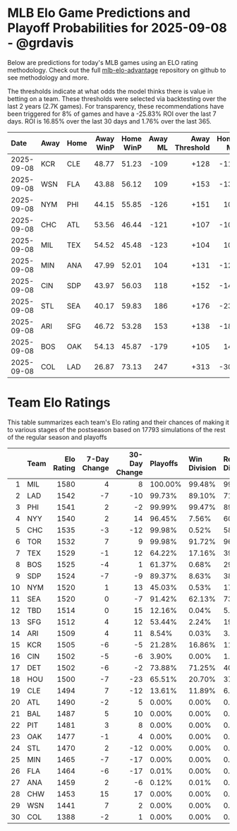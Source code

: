 # MLB Elo Game Predictions and Playoff Probabilities for 2025-09-08 - @grdavis
Below are predictions for today's MLB games using an ELO rating methodology. Check out the full [mlb-elo-advantage](https://github.com/grdavis/mlb-elo-advantage) repository on github to see methodology and more.

The thresholds indicate at what odds the model thinks there is value in betting on a team. These thresholds were selected via backtesting over the last 2 years (2.7K games). For transparency, these recommendations have been triggered for 8% of games and have a -25.83% ROI over the last 7 days. ROI is 16.85% over the last 30 days and 1.76% over the last 365.

| Date       | Away   | Home   |   Away WinP |   Home WinP |   Away ML |   Away Threshold |   Home ML |   Home Threshold |
|:-----------|:-------|:-------|------------:|------------:|----------:|-----------------:|----------:|-----------------:|
| 2025-09-08 | KCR    | CLE    |       48.77 |       51.23 |      -109 |             +128 |      -111 |             +117 |
| 2025-09-08 | WSN    | FLA    |       43.88 |       56.12 |       109 |             +153 |      -132 |             -102 |
| 2025-09-08 | NYM    | PHI    |       44.15 |       55.85 |      -126 |             +151 |       104 |             -101 |
| 2025-09-08 | CHC    | ATL    |       53.56 |       46.44 |      -121 |             +107 |      -101 |             +139 |
| 2025-09-08 | MIL    | TEX    |       54.52 |       45.48 |      -123 |             +104 |       101 |             +144 |
| 2025-09-08 | MIN    | ANA    |       47.99 |       52.01 |       104 |             +131 |      -127 |             +113 |
| 2025-09-08 | CIN    | SDP    |       43.97 |       56.03 |       118 |             +152 |      -144 |             -102 |
| 2025-09-08 | STL    | SEA    |       40.17 |       59.83 |       186 |             +176 |      -231 |             -117 |
| 2025-09-08 | ARI    | SFG    |       46.72 |       53.28 |       153 |             +138 |      -182 |             +108 |
| 2025-09-08 | BOS    | OAK    |       54.13 |       45.87 |      -179 |             +105 |       144 |             +142 |
| 2025-09-08 | COL    | LAD    |       26.87 |       73.13 |       247 |             +313 |      -302 |             -193 |

# Team Elo Ratings
This table summarizes each team's Elo rating and their chances of making it to various stages of the postseason based on 17793 simulations of the rest of the regular season and playoffs

|    | Team   |   Elo Rating |   7-Day Change |   30-Day Change | Playoffs   | Win Division   | Reach Div. Rd.   | Reach CS   | Reach WS   | Win WS   |
|---:|:-------|-------------:|---------------:|----------------:|:-----------|:---------------|:-----------------|:-----------|:-----------|:---------|
|  1 | MIL    |         1580 |              4 |               8 | 100.00%    | 99.48%         | 99.85%           | 68.77%     | 47.18%     | 34.31%   |
|  2 | LAD    |         1542 |             -7 |             -10 | 99.73%     | 89.10%         | 71.44%           | 36.30%     | 14.81%     | 8.63%    |
|  3 | PHI    |         1541 |              2 |              -2 | 99.99%     | 99.47%         | 89.38%           | 47.75%     | 18.55%     | 10.37%   |
|  4 | NYY    |         1540 |              2 |              14 | 96.45%     | 7.56%          | 60.13%           | 31.51%     | 18.77%     | 7.70%    |
|  5 | CHC    |         1535 |             -3 |             -12 | 99.98%     | 0.52%          | 58.65%           | 19.14%     | 9.43%      | 5.14%    |
|  6 | TOR    |         1532 |              7 |               9 | 99.98%     | 91.72%         | 96.69%           | 50.64%     | 29.47%     | 11.60%   |
|  7 | TEX    |         1529 |             -1 |              12 | 64.22%     | 17.16%         | 39.12%           | 21.07%     | 10.43%     | 4.03%    |
|  8 | BOS    |         1525 |             -4 |               1 | 61.37%     | 0.68%          | 29.10%           | 13.93%     | 7.29%      | 2.66%    |
|  9 | SDP    |         1524 |             -7 |              -9 | 89.37%     | 8.63%          | 38.53%           | 13.24%     | 5.33%      | 2.68%    |
| 10 | NYM    |         1520 |              1 |              13 | 45.03%     | 0.53%          | 17.65%           | 6.45%      | 2.23%      | 1.11%    |
| 11 | SEA    |         1520 |              0 |              -7 | 91.42%     | 62.13%         | 73.04%           | 38.84%     | 17.27%     | 5.97%    |
| 12 | TBD    |         1514 |              0 |              15 | 12.16%     | 0.04%          | 5.71%            | 2.65%      | 1.18%      | 0.47%    |
| 13 | SFG    |         1512 |              4 |              12 | 53.44%     | 2.24%          | 19.99%           | 6.90%      | 2.06%      | 0.88%    |
| 14 | ARI    |         1509 |              4 |              11 | 8.54%      | 0.03%          | 3.15%            | 1.06%      | 0.29%      | 0.13%    |
| 15 | KCR    |         1505 |             -6 |              -5 | 21.28%     | 16.86%         | 11.33%           | 5.04%      | 1.92%      | 0.52%    |
| 16 | CIN    |         1502 |             -5 |              -6 | 3.90%      | 0.00%          | 1.35%            | 0.40%      | 0.13%      | 0.06%    |
| 17 | DET    |         1502 |             -6 |              -2 | 73.88%     | 71.25%         | 40.75%           | 17.59%     | 6.65%      | 1.76%    |
| 18 | HOU    |         1500 |             -7 |             -23 | 65.51%     | 20.70%         | 37.37%           | 15.98%     | 6.04%      | 1.67%    |
| 19 | CLE    |         1494 |              7 |             -12 | 13.61%     | 11.89%         | 6.74%            | 2.73%      | 0.98%      | 0.31%    |
| 20 | ATL    |         1490 |             -2 |               5 | 0.00%      | 0.00%          | 0.00%            | 0.00%      | 0.00%      | 0.00%    |
| 21 | BAL    |         1487 |              5 |              10 | 0.00%      | 0.00%          | 0.00%            | 0.00%      | 0.00%      | 0.00%    |
| 22 | PIT    |         1481 |              3 |               8 | 0.00%      | 0.00%          | 0.00%            | 0.00%      | 0.00%      | 0.00%    |
| 23 | OAK    |         1477 |             -1 |               4 | 0.00%      | 0.00%          | 0.00%            | 0.00%      | 0.00%      | 0.00%    |
| 24 | STL    |         1470 |              2 |             -12 | 0.00%      | 0.00%          | 0.00%            | 0.00%      | 0.00%      | 0.00%    |
| 25 | MIN    |         1465 |             -7 |             -17 | 0.00%      | 0.00%          | 0.00%            | 0.00%      | 0.00%      | 0.00%    |
| 26 | FLA    |         1464 |             -6 |             -17 | 0.01%      | 0.00%          | 0.00%            | 0.00%      | 0.00%      | 0.00%    |
| 27 | ANA    |         1459 |              2 |              -6 | 0.12%      | 0.01%          | 0.03%            | 0.02%      | 0.00%      | 0.00%    |
| 28 | CHW    |         1453 |             15 |              17 | 0.00%      | 0.00%          | 0.00%            | 0.00%      | 0.00%      | 0.00%    |
| 29 | WSN    |         1441 |              7 |               2 | 0.00%      | 0.00%          | 0.00%            | 0.00%      | 0.00%      | 0.00%    |
| 30 | COL    |         1388 |             -2 |               1 | 0.00%      | 0.00%          | 0.00%            | 0.00%      | 0.00%      | 0.00%    |